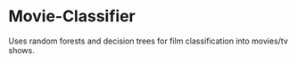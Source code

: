 # Movie-Classifier
Uses random forests and decision trees for film classification into movies/tv shows.
